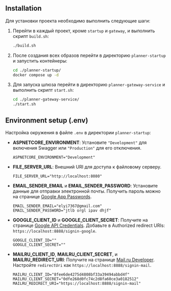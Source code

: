 ## Installation

Для установки проекта необходимо выполнить следующие шаги:

1. Перейти в каждый проект, кроме `startup` и `gateway`, и выполнить скрипт `build.sh`:
    ```bash
    ./build.sh
    ```

2. После создания всех образов перейти в директорию `planner-startup` и запустить контейнеры:
    ```bash
    cd ./planner-startup/
    docker compose up -d
    ```

3. Для запуска шлюза перейти в директорию `planner-gateway-service` и выполнить скрипт `start.sh`:
    ```bash
    cd ./planner-gateway-service/
    ./start.sh
    ```

## Environment setup (.env)

Настройка окружения в файле `.env` в директории `planner-startup`:

- **ASPNETCORE_ENVIRONMENT**: Установите `"Development"` для включения Swagger или `"Production"` для его отключения.
    ```plaintext
    ASPNETCORE_ENVIRONMENT="Development"
    ```

- **FILE_SERVER_URL**: Внешний URI для доступа к файловому серверу.
    ```plaintext
    FILE_SERVER_URL="http://localhost:8080"
    ```

- **EMAIL_SENDER_EMAIL** и **EMAIL_SENDER_PASSWORD**: Установите данные для отправки электронной почты. Получить пароль можно на странице [Google App Passwords](https://myaccount.google.com/apppasswords).
    ```plaintext
    EMAIL_SENDER_EMAIL="elyi7367@gmail.com"
    EMAIL_SENDER_PASSWORD="jtlb orgl ipav dhjf"
    ```

- **GOOGLE_CLIENT_ID** и **GOOGLE_CLIENT_SECRET**: Получите на странице [Google API Credentials](https://console.cloud.google.com/apis/credentials). Добавьте в Authorized redirect URIs: `https://localhost:8888/signin-google`.
    ```plaintext
    GOOGLE_CLIENT_ID=""
    GOOGLE_CLIENT_SECRET=""
    ```

- **MAILRU_CLIENT_ID**, **MAILRU_CLIENT_SECRET**, и **MAILRU_REDIRECT_URI**: Получите на странице [Mail.ru Developer](https://o2.mail.ru/app#). Настройте `redirectUri` как `https://localhost:8888/signin-mail`.
    ```plaintext
    MAILRU_CLIENT_ID="8fee6de4275d4808bf33a39494abbd4f"
    MAILRU_CLIENT_SECRET="0dfe268d0fc74c2d8fa60ce3a0182512"
    MAILRU_REDIRECT_URI="https://localhost:8888/signin-mail"
    ```